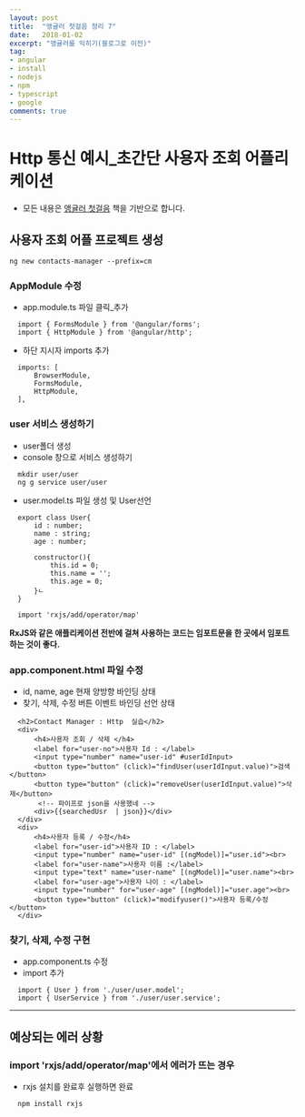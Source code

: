 ```yaml
---
layout: post
title:  "앵귤러 첫걸음 정리 7"
date:   2018-01-02
excerpt: "앵귤러를 익히기(블로그로 이전)"
tag:
- angular
- install
- nodejs
- npm
- typescript
- google
comments: true
---
```


Http 통신 예시_초간단 사용자 조회 어플리케이션
==============================================

-	모든 내용은 [앵귤러 첫걸음]() 책을 기반으로 합니다.

사용자 조회 어플 프로젝트 생성
------------------------------

```
ng new contacts-manager --prefix=cm
```

### AppModule 수정

-	app.module.ts 파일 클릭_추가

```
  import { FormsModule } from '@angular/forms';
  import { HttpModule } from '@angular/http';
```

-	하단 지시자 imports 추가

```
  imports: [
      BrowserModule,
      FormsModule,
      HttpModule,
  ],
```

### user 서비스 생성하기

-	user폴더 생성
-	console 창으로 서비스 생성하기

```
  mkdir user/user
  ng g service user/user

```

-	user.model.ts 파일 생성 및 User선언

```
  export class User{
      id : number;
      name : string;
      age : number;

      constructor(){
          this.id = 0;
          this.name = '';
          this.age = 0;
      }ㄴ
  }
```

```
  import 'rxjs/add/operator/map'
```

**RxJS와 같은 애플리케이션 전반에 걸쳐 사용하는 코드는 임포트문을 한 곳에서 임포트하는 것이 좋다.**

### app.component.html 파일 수정

-	id, name, age 현재 양방향 바인딩 상태
-	찾기, 삭제, 수정 버튼 이벤트 바인딩 선언 상태

```
  <h2>Contact Manager : Http  실습</h2>
  <div>
      <h4>사용자 조회 / 삭제 </h4>
      <label for="user-no">사용자 Id : </label>
      <input type="number" name="user-id" #userIdInput>
      <button type="button" (click)="findUser(userIdInput.value)">검색</button>
      <button type="button" (click)="removeUser(userIdInput.value)">삭제</button>
       <!-- 파이프로 json을 사용했네 -->
      <div>{{searchedUsr  | json}}</div>
  </div>
  <div>
      <h4>사용자 등록 / 수정</h4>
      <label for="user-id">사용자 ID : </label>
      <input type="number" name="user-id" [(ngModel)]="user.id"><br>
      <label for="user-name">사용자 이름 :</label>
      <input type="text" name="user-name" [(ngModel)]="user.name"><br>
      <label for="user-age">사용자 나이 : </label>
      <input type="number" for="user-age" [(ngModel)]="user.age"><br>
      <button type="button" (click)="modifyuser()">사용자 등록/수정</button>
  </div>
```

### 찾기, 삭제, 수정 구현

-	app.component.ts 수정
-	import 추가

```
  import { User } from './user/user.model';
  import { UserService } from './user/user.service';
```

---

**예상되는 에러 상황**
----------------------

### import 'rxjs/add/operator/map'에서 에러가 뜨는 경우

-	rxjs 설치를 완료후 실행하면 완료

```
  npm install rxjs
```
